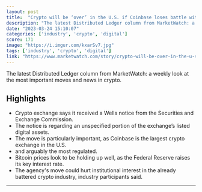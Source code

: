 ```yaml
---
layout: post
title:  "Crypto will be ‘over’ in the U.S. if Coinbase loses battle with SEC, this industry participant says. Here’s why"
description: "The latest Distributed Ledger column from MarketWatch: a weekly look at the most important moves and news in crypto."
date: "2023-03-24 15:10:07"
categories: ['industry', 'crypto', 'digital']
score: 171
image: "https://i.imgur.com/kxarSv7.jpg"
tags: ['industry', 'crypto', 'digital']
link: "https://www.marketwatch.com/story/crypto-will-be-over-in-the-u-s-if-coinbase-loses-battle-with-sec-this-industry-participant-says-heres-why-7074bbb"
---
```


The latest Distributed Ledger column from MarketWatch: a weekly look at the most important moves and news in crypto.

## Highlights

- Crypto exchange says it received a Wells notice from the Securities and Exchange Commission.
- The notice is regarding an unspecified portion of the exchange’s listed digital assets.
- The move is particularly important, as Coinbase is the largest crypto exchange in the U.S.
- and arguably the most regulated.
- Bitcoin prices look to be holding up well, as the Federal Reserve raises its key interest rate.
- The agency's move could hurt institutional interest in the already battered crypto industry, industry participants said.

---
